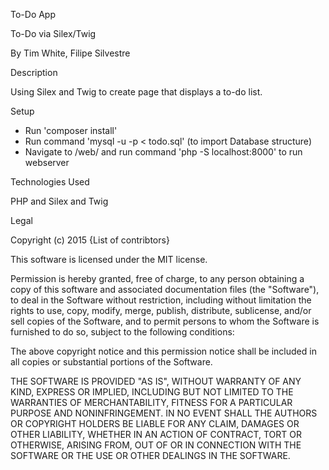 To-Do App

To-Do via Silex/Twig

By Tim White, Filipe Silvestre

Description

Using Silex and Twig to create page that displays a to-do list.

Setup

- Run 'composer install'
- Run command 'mysql -u <username> -p <password> < todo.sql' (to import Database structure)
- Navigate to /web/ and run command 'php -S localhost:8000' to run webserver


Technologies Used

PHP and Silex and Twig

Legal

Copyright (c) 2015 {List of contribtors}

This software is licensed under the MIT license.

Permission is hereby granted, free of charge, to any person obtaining a copy of this software and associated documentation files (the "Software"), to deal in the Software without restriction, including without limitation the rights to use, copy, modify, merge, publish, distribute, sublicense, and/or sell copies of the Software, and to permit persons to whom the Software is furnished to do so, subject to the following conditions:

The above copyright notice and this permission notice shall be included in all copies or substantial portions of the Software.

THE SOFTWARE IS PROVIDED "AS IS", WITHOUT WARRANTY OF ANY KIND, EXPRESS OR IMPLIED, INCLUDING BUT NOT LIMITED TO THE WARRANTIES OF MERCHANTABILITY, FITNESS FOR A PARTICULAR PURPOSE AND NONINFRINGEMENT. IN NO EVENT SHALL THE AUTHORS OR COPYRIGHT HOLDERS BE LIABLE FOR ANY CLAIM, DAMAGES OR OTHER LIABILITY, WHETHER IN AN ACTION OF CONTRACT, TORT OR OTHERWISE, ARISING FROM, OUT OF OR IN CONNECTION WITH THE SOFTWARE OR THE USE OR OTHER DEALINGS IN THE SOFTWARE.
